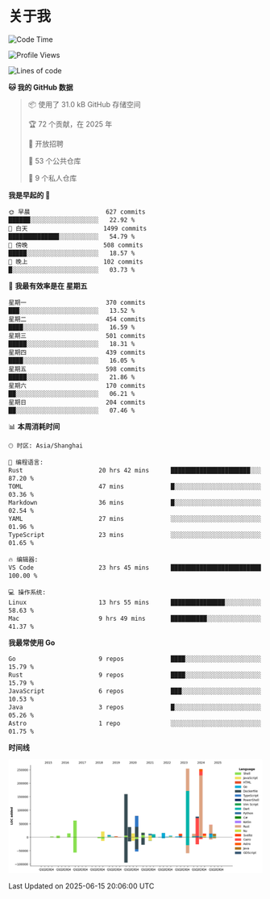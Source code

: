 # 关于我

<!--START_SECTION:waka-->
![Code Time](http://img.shields.io/badge/Code%20Time-3%2C877%20hrs%2028%20mins-blue)

![Profile Views](http://img.shields.io/badge/%E4%B8%AA%E4%BA%BA%E8%B5%84%E6%96%99%E8%A7%82%E7%9C%8B%E6%AC%A1%E6%95%B0-0-blue)

![Lines of code](https://img.shields.io/badge/%E4%BB%8E%E3%80%8CHello%20World%E3%80%8D%E8%B5%B7%E6%88%91%E5%B7%B2%E7%BB%8F%E5%86%99%E4%BA%86-1.1%20million%20%E8%A1%8C%E4%BB%A3%E7%A0%81-blue)

**🐱 我的 GitHub 数据** 

> 📦  使用了 31.0 kB GitHub 存储空间 
 > 
> 🏆 72 个贡献，在 2025 年
 > 
> 💼 开放招聘
 > 
> 📜 53 个公共仓库 
 > 
> 🔑 9 个私人仓库 
 > 
**我是早起的 🐤** 

```text
🌞 早晨                     627 commits         ██████░░░░░░░░░░░░░░░░░░░   22.92 % 
🌆 白天                     1499 commits        ██████████████░░░░░░░░░░░   54.79 % 
🌃 傍晚                     508 commits         █████░░░░░░░░░░░░░░░░░░░░   18.57 % 
🌙 晚上                     102 commits         █░░░░░░░░░░░░░░░░░░░░░░░░   03.73 % 
```
📅 **我最有效率是在 星期五** 

```text
星期一                      370 commits         ███░░░░░░░░░░░░░░░░░░░░░░   13.52 % 
星期二                      454 commits         ████░░░░░░░░░░░░░░░░░░░░░   16.59 % 
星期三                      501 commits         █████░░░░░░░░░░░░░░░░░░░░   18.31 % 
星期四                      439 commits         ████░░░░░░░░░░░░░░░░░░░░░   16.05 % 
星期五                      598 commits         █████░░░░░░░░░░░░░░░░░░░░   21.86 % 
星期六                      170 commits         ██░░░░░░░░░░░░░░░░░░░░░░░   06.21 % 
星期日                      204 commits         ██░░░░░░░░░░░░░░░░░░░░░░░   07.46 % 
```


📊 **本周消耗时间** 

```text
🕑︎ 时区: Asia/Shanghai

💬 编程语言: 
Rust                     20 hrs 42 mins      ██████████████████████░░░   87.20 % 
TOML                     47 mins             █░░░░░░░░░░░░░░░░░░░░░░░░   03.36 % 
Markdown                 36 mins             █░░░░░░░░░░░░░░░░░░░░░░░░   02.54 % 
YAML                     27 mins             ░░░░░░░░░░░░░░░░░░░░░░░░░   01.96 % 
TypeScript               23 mins             ░░░░░░░░░░░░░░░░░░░░░░░░░   01.65 % 

🔥 编辑器: 
VS Code                  23 hrs 45 mins      █████████████████████████   100.00 % 

💻 操作系统: 
Linux                    13 hrs 55 mins      ███████████████░░░░░░░░░░   58.63 % 
Mac                      9 hrs 49 mins       ██████████░░░░░░░░░░░░░░░   41.37 % 
```

**我最常使用 Go** 

```text
Go                       9 repos             ████░░░░░░░░░░░░░░░░░░░░░   15.79 % 
Rust                     9 repos             ████░░░░░░░░░░░░░░░░░░░░░   15.79 % 
JavaScript               6 repos             ███░░░░░░░░░░░░░░░░░░░░░░   10.53 % 
Java                     3 repos             █░░░░░░░░░░░░░░░░░░░░░░░░   05.26 % 
Astro                    1 repo              ░░░░░░░░░░░░░░░░░░░░░░░░░   01.75 % 
```



**时间线**

![Lines of Code chart](https://raw.githubusercontent.com/catusax/catusax/master/assets/bar_graph.png)


 Last Updated on 2025-06-15 20:06:00 UTC
<!--END_SECTION:waka-->
